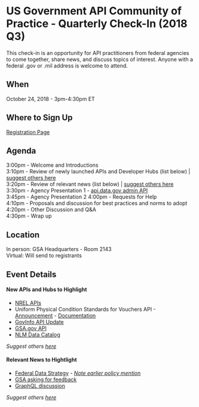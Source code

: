
# US Government API Community of Practice - Quarterly Check-In (2018 Q3)

This check-in is an opportunity for API practitioners from federal agencies to come together, share news, and discuss topics of interest.  Anyone with a federal .gov or .mil address is welcome to attend.  

## When

October 24, 2018 - 3pm-4:30pm ET

## Where to Sign Up 

[Registration Page](https://digital.gov/event/2018/10/24/government-api-community-practice-quarterly-checkin/)

## Agenda 

3:00pm - Welcome and Introductions   
3:10pm - Review of newly launched APIs and Developer Hubs (list below) | [suggest others here](https://github.com/18F/wg-api/issues/13)  
3:20pm - Review of relevant news (list below) | [suggest others here](https://github.com/18F/wg-api/issues/14)  
3:30pm - Agency Presentation 1 - [api.data.gov admin API](https://api.data.gov/developer/)  
3:45pm - Agency Presentation 2
4:00pm - Requests for Help   
4:10pm - Proposals and discussion for best practices and norms to adopt  
4:20pm - Other Discussion and Q&A  
4:30pm - Wrap up  

## Location 

In person: GSA Headquarters - Room 2143  
Virtual:  Will send to registrants  

## Event Details 


#### New APIs and Hubs to Highlight

* [NREL APIs](https://developer.nrel.gov/)
* Uniform Physical Condition Standards for
Vouchers API - [Announcement](https://twitter.com/HUDREAC/status/1036970537338249216) - [Documentation](https://www.hud.gov/sites/dfiles/PIH/documents/isdv_upcsv_Postman_API_10022018.pdf)
* [GovInfo API Update](https://www.govinfo.gov/features/api)
* [GSA.gov API](https://www.gsa.gov/about-us/gsa-content-api)
* [NLM Data Catalog](https://datadiscovery.nlm.nih.gov/browse)

_Suggest others [here](https://github.com/18F/wg-api/issues/13)_

#### Relevant News to Hightlight 

* [Federal Data Strategy](https://strategy.data.gov/) - _[Note earlier policy mention](https://www.whitehouse.gov/sites/whitehouse.gov/files/omb/memoranda/2017/m-17-06.pdf)_
* [GSA asking for feedback](https://github.com/GSA/api-standards/issues)
* [GraphQL discussion](https://www.programmableweb.com/news/why-you-should-or-should-not-use-graphql/elsewhere-web/2018/10/21)


_Suggest others [here](https://github.com/18F/wg-api/issues/14)_
